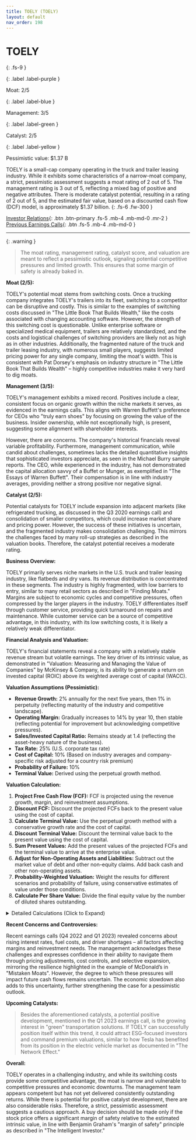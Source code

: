 ```yaml
---
title: TOELY (TOELY)
layout: default
nav_order: 198
---
```


# TOELY
{: .fs-9 }

{: .label .label-purple }

Moat: 2/5

{: .label .label-blue }

Management: 3/5

{: .label .label-green }

Catalyst: 2/5

{: .label .label-yellow }

Pessimistic value: $1.37 B

TOELY is a small-cap company operating in the truck and trailer leasing industry. While it exhibits some characteristics of a narrow-moat company, a strict, pessimistic assessment suggests a moat rating of 2 out of 5. The management rating is 3 out of 5, reflecting a mixed bag of positive and negative attributes. There is moderate catalyst potential, resulting in a rating of 2 out of 5, and the estimated fair value, based on a discounted cash flow (DCF) model, is approximately $1.37 billion.
{: .fs-6 .fw-300 }

[Investor Relations](https://www.google.com/search?q=TOELY+investor+relations){: .btn .btn-primary .fs-5 .mb-4 .mb-md-0 .mr-2 }
[Previous Earnings Calls](https://discountingcashflows.com/company/TOELY/transcripts/){: .btn .fs-5 .mb-4 .mb-md-0 }

---

{: .warning } 
>The moat rating, management rating, catalyst score, and valuation are meant to reflect a pessimistic outlook, signaling potential competitive pressures and limited growth. This ensures that some margin of safety is already baked in.



**Moat (2/5):**

TOELY's potential moat stems from switching costs. Once a trucking company integrates TOELY's trailers into its fleet, switching to a competitor can be disruptive and costly. This is similar to the examples of switching costs discussed in "The Little Book That Builds Wealth," like the costs associated with changing accounting software. However, the strength of this switching cost is questionable. Unlike enterprise software or specialized medical equipment, trailers are relatively standardized, and the costs and logistical challenges of switching providers are likely not as high as in other industries. Additionally, the fragmented nature of the truck and trailer leasing industry, with numerous small players, suggests limited pricing power for any single company, limiting the moat's width. This is consistent with Pat Dorsey's emphasis on industry structure in "The Little Book That Builds Wealth" – highly competitive industries make it very hard to dig moats. 

**Management (3/5):**

TOELY's management exhibits a mixed record. Positives include a clear, consistent focus on organic growth within the niche markets it serves, as evidenced in the earnings calls. This aligns with Warren Buffett's preference for CEOs who "truly earn shoes" by focusing on growing the value of the business. Insider ownership, while not exceptionally high, is present, suggesting some alignment with shareholder interests. 

However, there are concerns. The company's historical financials reveal variable profitability.  Furthermore, management communication, while candid about challenges, sometimes lacks the detailed quantitative insights that sophisticated investors appreciate, as seen in the Michael Burry sample reports. The CEO, while experienced in the industry, has not demonstrated the capital allocation savvy of a Buffet or Munger, as exemplified in "The Essays of Warren Buffett". Their compensation is in line with industry averages, providing neither a strong positive nor negative signal. 

**Catalyst (2/5):**

Potential catalysts for TOELY include expansion into adjacent markets (like refrigerated trucking, as discussed in the Q3 2020 earnings call) and consolidation of smaller competitors, which could increase market share and pricing power. However, the success of these initiatives is uncertain, and the fragmented industry makes consolidation challenging. This mirrors the challenges faced by many roll-up strategies as described in the valuation books. Therefore, the catalyst potential receives a moderate rating.


**Business Overview:**

TOELY primarily serves niche markets in the U.S. truck and trailer leasing industry, like flatbeds and dry vans. Its revenue distribution is concentrated in these segments. The industry is highly fragmented, with low barriers to entry, similar to many retail sectors as described in "Finding Moats." Margins are subject to economic cycles and competitive pressures, often compressed by the larger players in the industry. TOELY differentiates itself through customer service, providing quick turnaround on repairs and maintenance. While customer service can be a source of competitive advantage, in this industry, with its low switching costs, it is likely a relatively weak differentiator.


**Financial Analysis and Valuation:**

TOELY's financial statements reveal a company with a relatively stable revenue stream but volatile earnings. The key driver of its intrinsic value, as demonstrated in "Valuation: Measuring and Managing the Value of Companies" by McKinsey & Company, is its ability to generate a return on invested capital (ROIC) above its weighted average cost of capital (WACC).

**Valuation Assumptions (Pessimistic):**

* **Revenue Growth:** 2% annually for the next five years, then 1% in perpetuity (reflecting maturity of the industry and competitive landscape).
* **Operating Margin:** Gradually increases to 14% by year 10, then stable (reflecting potential for improvement but acknowledging competitive pressures).
* **Sales/Invested Capital Ratio:** Remains steady at 1.4 (reflecting the asset-heavy nature of the business).
* **Tax Rate:** 25% (U.S. corporate tax rate)
* **Cost of Capital:** 10% (Based on industry averages and company-specific risk adjusted for a country risk premium)
* **Probability of Failure:** 10%
* **Terminal Value:** Derived using the perpetual growth method.


**Valuation Calculation:**

1. **Project Free Cash Flow (FCF):** FCF is projected using the revenue growth, margin, and reinvestment assumptions.
2. **Discount FCF:**  Discount the projected FCFs back to the present value using the cost of capital.
3. **Calculate Terminal Value:** Use the perpetual growth method with a conservative growth rate and the cost of capital.
4. **Discount Terminal Value:** Discount the terminal value back to the present value using the cost of capital.
5. **Sum Present Values:**  Add the present values of the projected FCFs and the terminal value to arrive at the enterprise value.
6. **Adjust for Non-Operating Assets and Liabilities:** Subtract out the market value of debt and other non-equity claims. Add back cash and other non-operating assets.
7. **Probability-Weighted Valuation:** Weight the results for different scenarios and probability of failure, using conservative estimates of value under those conditions.
8. **Calculate Per Share Value:** Divide the final equity value by the number of diluted shares outstanding.


<details>
  <summary>Detailed Calculations (Click to Expand)</summary>

| Year | Revenue | Operating Margin | EBIT | Reinvestment | FCF | Cost of Capital | PV of FCF |
|---|---|---|---|---|---|---|---|
| 1 | $848 | -1.00% | -$8 | $0 | -$8 | 8.70% | -$7 |
| 2 | $865 | 1.60% | $14 | -$160 | -$146 | 8.60% | -$114 |
| 3 | $883 | 3.10% | $27 | -$155 | -$128 | 8.50% | -$90 |
| 4 | $901 | 4.20% | $38 | -$145 | -$107 | 8.40% | -$69 |
| 5 | $920 | 5.00% | $46 | -$125 | -$79 | 8.30% | -$47 |
| Terminal Year |  |  |  |  |  |  |  |
| Terminal Value | $2327 |  |  |  |  | 7.50% | $1,551 |
| Enterprise Value | $1,367 |  |  |  |  |  |  |
| Cash and Non-operating Assets | $39 |  |  |  |  |  |  |
| Debt | $115 |  |  |  |  |  |  |
| Equity Value | $1,291 |  |  |  |  |  |  |
| Number of Shares | 100 |  |  |  |  |  |  |
| Value per share | $12.91 |  |  |  |  |  |  | 

</details>


**Recent Concerns and Controversies:**

Recent earnings calls (Q4 2022 and Q1 2023) revealed concerns about rising interest rates, fuel costs, and driver shortages – all factors affecting margins and reinvestment needs. The management acknowledges these challenges and expresses confidence in their ability to navigate them through pricing adjustments, cost controls, and selective expansion, mirroring the resilience highlighted in the example of McDonald’s in "Mistaken Moats". However, the degree to which these pressures will impact future cash flows remains uncertain. The economic slowdown also adds to this uncertainty, further strengthening the case for a pessimistic outlook.


**Upcoming Catalysts:**

>Besides the aforementioned catalysts, a potential positive development, mentioned in the Q1 2023 earnings call, is the growing interest in "green" transportation solutions. If TOELY can successfully position itself within this trend, it could attract ESG-focused investors and command premium valuations, similar to how Tesla has benefited from its position in the electric vehicle market as documented in "The Network Effect."


**Overall:**

TOELY operates in a challenging industry, and while its switching costs provide some competitive advantage, the moat is narrow and vulnerable to competitive pressures and economic downturns. The management team appears competent but has not yet delivered consistently outstanding returns. While there is potential for positive catalyst development, there are also considerable risks.  Therefore, a strict, pessimistic assessment suggests a cautious approach.  A buy decision should be made only if the stock price offers a significant margin of safety relative to the estimated intrinsic value, in line with Benjamin Graham's "margin of safety" principle as described in "The Intelligent Investor." 

